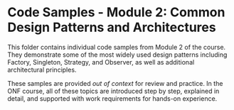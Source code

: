 # Code Samples - Module 2: Common Design Patterns and Architectures

This folder contains individual code samples from Module 2 of the course. They demonstrate some of the most widely used design patterns including Factory, Singleton, Strategy, and Observer, as well as additional architectural principles.

These samples are provided *out of context* for review and practice. In the ONF course, all of these topics are introduced step by step, explained in detail, and supported with work requirements for hands-on experience.
